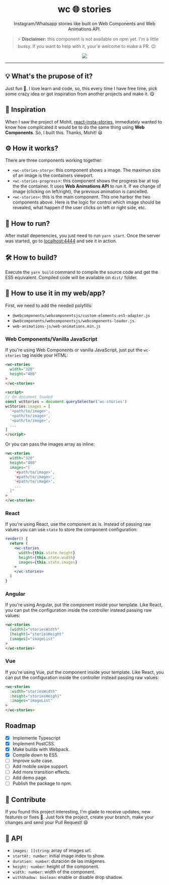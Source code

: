 <h1 align="center">wc 🌐 stories</h1>

<p align="center">
Instagram/Whatsapp stories like built on Web Components and Web Animations API.
</p>

> ⚡ **Disclaimer:** this component is not available on npm yet. I'm a little bussy. If you want to help with it, your'e welcome to make a PR. 😉

<p align="center">
  <img src="https://i.imgur.com/a6POvD2.gif">
</p>

---

## 💡 What's the prupose of it?

Just fun 🙂. I love learn and code, so, this every time I have free time, pick some crazy idea or got inspiration from another projects and make it. 😋

## 🦄 Inspiration

When I saw the project of Mohit, [react-insta-stories](https://github.com/mohitk05/react-insta-stories), immediately wanted to know how complicated it would be to do the same thing using **Web Components**. So, I built this. Thanks, Mohit! 😃 

## ⚙️ How it works?

There are three components working together:

- `<wc-stories-story>`: this component shows a image. The maximun size of an image is the containers viewport.
- `<wc-stories-progress`>: this component shows the progress bar at top the the container. It uses **Web Animations API** to run it. If we change of image (clicking on left/right), the previous animation is cancelled.
- `<wc-stories>`: this is the main component. This one harbor the two components above. Here is the logic for control which image should be revealed, what happen if the user
clicks on left or right side, etc.

## 🚀 How to run?

After install depenencies, you just need to run `yarn start`. Once the server was started, go to [localhost:4444](http://127.0.0.1:4444) and see it in action.

## 🛠️ How to build?

Execute the `yarn build` command to compile the source code and get the ES5 equivalent. Compiled code will be available on `dist/` folder.

## 🙋 How to use it in my web/app?

First, we need to add the needed polyfills:

- `@webcomponents/webcomponentsjs/custom-elements-es5-adapter.js`
- `@webcomponents/webcomponentsjs/webcomponents-loader.js`.
- `web-animations-js/web-animations.min.js`

### Web Components/Vanilla JavaScript
If you're using Web Components or vanilla JavaScript, just put the `wc-stories` tag inside your HTML:

```html
<wc-stories
  width="320"
  height="480"
>
</wc-stories>

<script>
// On document loaded
const wcStories = document.querySelector('wc-stories')
wcStories.images = [
  '<path/to/image>',
  '<path/to/image>',
  '<path/to/image>',
  ...
]
</script>
```

Or you can pass the images array as inline:

```html
<wc-stories
  width="320"
  height="480"
  images="[
    '<path/to/image>',
    '<path/to/image>',
    '<path/to/image>',
    ...
  ]"
>
</wc-stories>
```

### React

If you're using React, use the component as is. Instead of passing raw values you can use `state` to
store the component configuration:

```jsx
render() {
  return (
    <wc-stories
      width={this.state.height}
      height={this.state.width}
      images={this.state.images}
    >
    </wc-stories>
  )
}
```

### Angular

If you're using Angular, put the component inside your template. Like React, you can put the configuration inside the controller instead passing raw values:

```html
<wc-stories
  [width]="storiesWidth"
  [height]="storiesHeight"
  [images]="imageList"
>
</wc-stories>
```

###  Vue

If you're using Vue, put the component inside your template. Like React, you can put the configuration inside the controller instead passing raw values:

```html
<wc-stories
  :width="storiesWidth"
  :height="storiesHeigh}"
  :images="imageList"
>
</wc-stories>
```

## Roadmap

- [x] Implemente Typescript
- [x] Implement PostCSS.
- [x] Make builds with Webpack.
- [x] Compile down to ES5.
- [ ] Improve suite case.
- [ ] Add mobile swipe support.
- [ ] Add more transition effects.
- [ ] Add demo page.
- [ ] Publish the package to npm.

## 🙌 Contribute

If you found this project interesting, I'm glade to
receive updates, new features or fixes 🙂. Just
fork the project, create your branch, make your changes
and send your Pull Request! 😃

## 📖 API

- `images: []string`: array of images url.
- `startAt: number`: initial image index to show.
- `duration: number`: duración de las imágenes.
- `height: number`: height of the component.
- `width: number`: width of the component.
- `withShadow: boolean`: enable or disable drop shadow.
